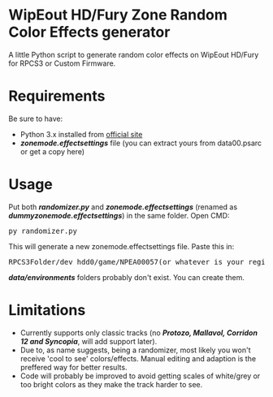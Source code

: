 # WipEout HD/Fury Zone Random Color Effects generator
A little Python script to generate random color effects on WipEout HD/Fury for RPCS3 or Custom Firmware.

# Requirements
<div>
  <p dir="auto">Be sure to have:</p>
  <ul dir="auto">
    <li>
      Python 3.x installed from <a href="https://www.python.org/downloads/">official site</a>
    </li>
    <li>
      <b><i>zonemode.effectsettings</i></b> file (you can extract yours from data00.psarc or get a copy here)
    </li>
  </ul>
</div>

# Usage
<div>
  <p dir="auto">Put both <b><i>randomizer.py</i></b> and <b><i>zonemode.effectsettings</i></b> (renamed as <b><i>dummyzonemode.effectsettings</i></b>) in the same folder. Open CMD:</p>
  <pre>py randomizer.py</pre>
  <p dir="auto">This will generate a new zonemode.effectsettings file. Paste this in:</p>
  <pre>RPCS3Folder/dev_hdd0/game/NPEA00057(or whatever is your region code)/USRDIR/data/environments</pre>
  <p dir="auto"><b><i>data/environments</i></b> folders probably don't exist. You can create them.</p>
</div>

# Limitations
<div>
  <ul dir="auto">
    <li>Currently supports only classic tracks (no <b><i>Protozo, Mallavol, Corridon 12 and Syncopia</i></b>, will add support later).</li>
    <li>Due to, as name suggests, being a randomizer, most likely you won't receive 'cool to see' colors/effects. Manual editing and adaption is the preffered way for better results.</li>
    <li>Code will probably be improved to avoid getting scales of white/grey or too bright colors as they make the track harder to see.</li>
  </ul>
</div>
